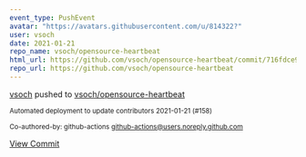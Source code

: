 ```yaml
---
event_type: PushEvent
avatar: "https://avatars.githubusercontent.com/u/814322?"
user: vsoch
date: 2021-01-21
repo_name: vsoch/opensource-heartbeat
html_url: https://github.com/vsoch/opensource-heartbeat/commit/716fdce91bfa7e05c62b2869b638a78ff5ac5fbc
repo_url: https://github.com/vsoch/opensource-heartbeat
---
```


<a href='https://github.com/vsoch' target='_blank'>vsoch</a> pushed to <a href='https://github.com/vsoch/opensource-heartbeat' target='_blank'>vsoch/opensource-heartbeat</a>

<small>Automated deployment to update contributors 2021-01-21 (#158)

Co-authored-by: github-actions <github-actions@users.noreply.github.com></small>

<a href='https://github.com/vsoch/opensource-heartbeat/commit/716fdce91bfa7e05c62b2869b638a78ff5ac5fbc' target='_blank'>View Commit</a>